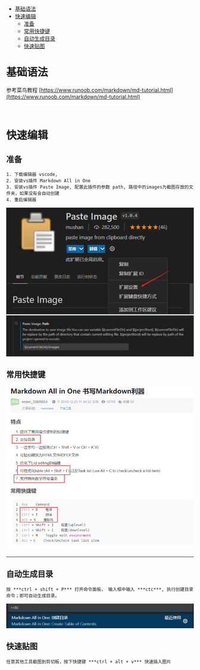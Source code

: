 - [基础语法](#基础语法)
- [快速编辑](#快速编辑)
  - [准备](#准备)
  - [常用快捷键](#常用快捷键)
  - [自动生成目录](#自动生成目录)
  - [快速贴图](#快速贴图)


# 基础语法
参考菜鸟教程 
[https://www.runoob.com/markdown/md-tutorial.html](https://www.runoob.com/markdown/md-tutorial.html)
<br>
<br>
<br>

# 快速编辑
## 准备
    1. 下载编辑器 vscode, 
    2. 安装vs插件 Markdown All in One
    3. 安装vs插件 Paste Image, 配置此插件的参数 path, 路径中的images为截图存放的文件夹，如果没有会自动创建
    4. 重启编辑器

  ![](images/2023-03-02-17-27-17.png)
  ![](images/2023-03-02-17-27-51.png)

## 常用快捷键
  ![](images/2023-03-02-17-38-43.png)
  
--------------------------
## 自动生成目录
    按 ***ctrl + shift + P*** 打开命令面板， 输入框中输入 ***ctc***, 执行创建目录命令；即可自动生成目录。
  ![](images/2023-03-02-17-23-57.png)

## 快速贴图
    任意其他工具截图到剪切板，按下快捷键 ***ctrl + alt + v*** 快速插入图片


